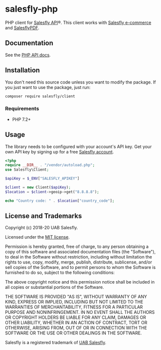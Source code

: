 # salesfly-php

<!-- [![Build Status](https://travis-ci.org/salesfly/salesfly-php.svg?branch=master)](https://travis-ci.org/salesfly/salesfly-php) -->

<!--[![codecov](https://codecov.io/gh/salesfly/salesfly-php/branch/master/graph/badge.svg)](https://codecov.io/gh/salesfly/salesfly-php)-->

PHP client for [Salesfly API](https://salesfly.com)&reg;. This client works with [Salesfly e-commerce](https://salesfly.com) and [SalesflyPDF](https://salesflypdf.com).

## Documentation

See the [PHP API docs](https://developers.salesfly.com/php/).

## Installation

You don't need this source code unless you want to modify the package. If you just
want to use the package, just run:

```bash
composer require salesfly/client
```

### Requirements

- PHP 7.2+

## Usage

The library needs to be configured with your account's API key. Get your own API key by signing up for a free [Salesfly account](https://salesfly.com).

```php
<?php
require __DIR__ . "/vendor/autoload.php";
use Salesfly\Client;

$apiKey = $_ENV["SALESFLY_APIKEY"]

$client = new Client($apiKey);
$location = $client->geoip->get("8.8.8.8");

echo "Country code: " . $location["country_code"];
```

## License and Trademarks

Copyright (c) 2018-20 UAB Salesfly.

Licensed under the [MIT license](https://en.wikipedia.org/wiki/MIT_License).

Permission is hereby granted, free of charge, to any person obtaining a copy
of this software and associated documentation files (the "Software"), to deal
in the Software without restriction, including without limitation the rights
to use, copy, modify, merge, publish, distribute, sublicense, and/or sell
copies of the Software, and to permit persons to whom the Software is
furnished to do so, subject to the following conditions:

The above copyright notice and this permission notice shall be included in all
copies or substantial portions of the Software.

THE SOFTWARE IS PROVIDED "AS IS", WITHOUT WARRANTY OF ANY KIND, EXPRESS OR
IMPLIED, INCLUDING BUT NOT LIMITED TO THE WARRANTIES OF MERCHANTABILITY,
FITNESS FOR A PARTICULAR PURPOSE AND NONINFRINGEMENT. IN NO EVENT SHALL THE
AUTHORS OR COPYRIGHT HOLDERS BE LIABLE FOR ANY CLAIM, DAMAGES OR OTHER
LIABILITY, WHETHER IN AN ACTION OF CONTRACT, TORT OR OTHERWISE, ARISING FROM,
OUT OF OR IN CONNECTION WITH THE SOFTWARE OR THE USE OR OTHER DEALINGS IN THE
SOFTWARE.

Salesfly is a registered trademark of [UAB Salesfly](https://www.salesfly.com).
